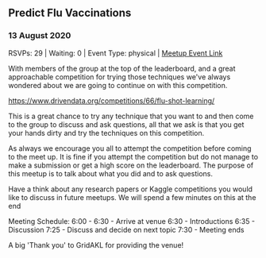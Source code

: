 ## Predict Flu Vaccinations
### 13 August 2020
RSVPs: 29 | Waiting: 0 | Event Type: physical | [Meetup Event Link](https://www.meetup.com/Data-Science-Discussion-Auckland/events/271550923)

With members of the group at the top of the leaderboard, and a great approachable competition for trying those techniques we've always wondered about we are going to continue on with this competition.

https://www.drivendata.org/competitions/66/flu-shot-learning/

This is a great chance to try any technique that you want to and then come to the group to discuss and ask questions, all that we ask is that you get your hands dirty and try the techniques on this competition.

As always we encourage you all to attempt the competition before coming to the meet up. It is fine if you attempt the competition but do not manage to make a submission or get a high score on the leaderboard. The purpose of this meetup is to talk about what you did and to ask questions.

Have a think about any research papers or Kaggle competitions you would like to discuss in future meetups. We will spend a few minutes on this at the end

Meeting Schedule:
6:00 - 6:30 - Arrive at venue
6:30 - Introductions
6:35 - Discussion
7:25 - Discuss and decide on next topic
7:30 - Meeting ends

A big 'Thank you' to GridAKL for providing the venue!
